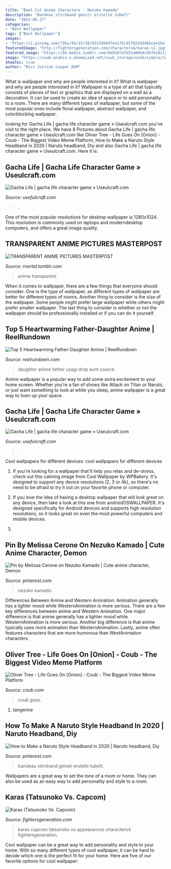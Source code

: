```yaml
---
title: "Bowl Cut Anime Characters - Nezuko Kamado"
description: "Bandeau stirnband genstr erstelle tubefr"
date: "2022-05-17"
categories:
- "Best Wallpaper"
tags: ["Best Wallpaper"]
images:
- "https://i.pinimg.com/736x/93/15/50/9315504d7ee1fbcd1f02d3d46bcee16e.jpg"
featuredImage: "http://fightersgeneration.com/characters4/karas-s1.jpg"
featured_image: "https://66.media.tumblr.com/8a9107afb52a0664c95fb16c128e4228/a5012367cd39dfeb-4e/s500x750/644d1e4acaed6c7ccf72a84df4c4da5e868d7402.png"
image: "https://coub-anubis-a.akamaized.net/coub_storage/coub/simple/cw_image/c0df2cd03fe/bae9135603fb913c78deb/med_1625256476_00019.jpg"
ShowToc: true
author: "Miss Justine Casper DVM"
---
```



What is wallpaper and why are people interested in it?
What is wallpaper and why are people interested in it?
Wallpaper is a type of art that typically consists of pieces of text or graphics that are displayed on a wall as a decoration. It can be used to create an idea of space or to add personality to a room. There are many different types of wallpaper, but some of the most popular ones include floral wallpaper, abstract wallpaper, and colorblocking wallpaper.

	

		
looking for Gacha Life | gacha life character game » Useulcraft.com you've visit to the right place. We have 8 Pictures about Gacha Life | gacha life character game » Useulcraft.com like Oliver Tree - Life Goes On [Onion] - Coub - The Biggest Video Meme Platform, How to Make a Naruto Style Headband in 2020 | Naruto headband, Diy and also Gacha Life | gacha life character game » Useulcraft.com. Here it is:
		
    
## Gacha Life | Gacha Life Character Game » Useulcraft.com

<img loading=lazy src="https://www.usefulcraft.com/wp-content/uploads/2019/12/gacha-life-15.jpg" onerror="this.onerror=null;this.src='https://tse3.mm.bing.net/th?id=OIP.eg4pHSrp1GUm6msk9ZDCTgHaHa&amp;pid=15.1';" alt="Gacha Life | gacha life character game » Useulcraft.com">

_Source: usefulcraft.com_

>. 

	

One of the most popular resolutions for desktop wallpaper is 1280x1024. This resolution is commonly used on laptops and moderndesktop computers, and offers a great image quality.

    
## TRANSPARENT ANIME PICTURES MASTERPOST

<img loading=lazy src="https://66.media.tumblr.com/8a9107afb52a0664c95fb16c128e4228/a5012367cd39dfeb-4e/s500x750/644d1e4acaed6c7ccf72a84df4c4da5e868d7402.png" onerror="this.onerror=null;this.src='https://tse2.mm.bing.net/th?id=OIP.8q9rEoiMx4GtRCK6P0poiwAAAA&amp;pid=15.1';" alt="TRANSPARENT ANIME PICTURES MASTERPOST">

_Source: rnortal.tumblr.com_

>anime transparent. 

	

When it comes to wallpaper, there are a few things that everyone should consider. One is the type of wallpaper, as different types of wallpaper are better for different types of rooms. Another thing to consider is the size of the wallpaper. Some people might prefer large wallpaper while others might prefer smaller wallpaper. The last thing to consider is whether or not the wallpaper should be professionally installed or if you can do it yourself.

    
## Top 5 Heartwarming Father-Daughter Anime | ReelRundown

<img loading=lazy src="https://usercontent1.hubstatic.com/13590646_f260.jpg" onerror="this.onerror=null;this.src='https://tse3.mm.bing.net/th?id=OIP.d_cARjbXa3QnBVsm-01RAwHaMk&amp;pid=15.1';" alt="Top 5 Heartwarming Father-Daughter Anime | ReelRundown">

_Source: reelrundown.com_

>daughter anime father usagi drop aunt source. 

	

Anime wallpaper is a popular way to add some extra excitement to your home screen. Whether you’re a fan of shows like Attack on Titan or Naruto, or just want something to look at while you sleep, anime wallpaper is a great way to liven up your space.

    
## Gacha Life | Gacha Life Character Game » Useulcraft.com

<img loading=lazy src="https://www.usefulcraft.com/wp-content/uploads/2019/12/gacha-life-3.jpg" onerror="this.onerror=null;this.src='https://tse3.mm.bing.net/th?id=OIP.eftBtdMi6fXz49XIH2tK9AHaIG&amp;pid=15.1';" alt="Gacha Life | gacha life character game » Useulcraft.com">

_Source: usefulcraft.com_

>. 

	

Cool wallpapers for different devices:
cool wallpapers for different devices 

1. If you're looking for a wallpaper that'll help you relax and de-stress, check out this calming image from Cool Wallpaper by WPBakery. It's designed to support any device resolutions (2, 3 or 4k), so there's no need to be afraid to try it out on your favorite phone or computer.

2. If you love the idea of having a desktop wallpaper that will look great on any device, then take a look at this one from androidOSWALLPAPER. It's designed specifically for Android devices and supports high resolution resolutions, so it looks great on even the most powerful computers and mobile devices.

3.

    
## Pin By Melissa Cerone On Nezuko Kamado | Cute Anime Character, Demon

<img loading=lazy src="https://i.pinimg.com/736x/93/15/50/9315504d7ee1fbcd1f02d3d46bcee16e.jpg" onerror="this.onerror=null;this.src='https://tse3.mm.bing.net/th?id=OIP.NmqUjo91WjfECAVqz55eFgHaF5&amp;pid=15.1';" alt="Pin by Melissa Cerone on Nezuko Kamado | Cute anime character, Demon">

_Source: pinterest.com_

>nezuko kamado. 

	

Differences Between Anime and Western Animation: Animation generally has a lighter mood while WesternAnimation is more serious.
There are a few key differences between anime and Western Animation. One major difference is that anime generally has a lighter mood while WesternAnimation is more serious. Another big difference is that anime typically uses more animation than WesternAnimation. Lastly, anime often features characters that are more humorous than WestAnimation characters.

    
## Oliver Tree - Life Goes On [Onion] - Coub - The Biggest Video Meme Platform

<img loading=lazy src="https://coub-anubis-a.akamaized.net/coub_storage/coub/simple/cw_image/c0df2cd03fe/bae9135603fb913c78deb/med_1625256476_00019.jpg" onerror="this.onerror=null;this.src='https://tse3.mm.bing.net/th?id=OIP.dGyDjjzfujcCGRJnwQzD3AHaEK&amp;pid=15.1';" alt="Oliver Tree - Life Goes On [Onion] - Coub - The Biggest Video Meme Platform">

_Source: coub.com_

>coub goes. 

	

1. tangerine 

    
## How To Make A Naruto Style Headband In 2020 | Naruto Headband, Diy

<img loading=lazy src="https://i.pinimg.com/736x/bb/35/7e/bb357ed0e56fa01d1a7acac5e3950ee1.jpg" onerror="this.onerror=null;this.src='https://tse2.mm.bing.net/th?id=OIP.T2jg8guhiq9h89mT7F26bAHaFj&amp;pid=15.1';" alt="How to Make a Naruto Style Headband in 2020 | Naruto headband, Diy">

_Source: pinterest.com_

>bandeau stirnband genstr erstelle tubefr. 

	

Wallpapers are a great way to set the tone of a room or home. They can also be used as an easy way to add personality and style to a room.

    
## Karas (Tatsunoko Vs. Capcom)

<img loading=lazy src="http://fightersgeneration.com/characters4/karas-s1.jpg" onerror="this.onerror=null;this.src='https://tse4.mm.bing.net/th?id=OIP.mT7srcDNMX9A4cKYdQcZwAHaKk&amp;pid=15.1';" alt="Karas (Tatsunoko Vs. Capcom)">

_Source: fightersgeneration.com_

>karas capcom tatsunoko vs appearances characters4 fightersgeneration. 

	

Cool wallpaper can be a great way to add personality and style to your home. With so many different types of cool wallpaper, it can be hard to decide which one is the perfect fit for your home. Here are five of our favorite options for cool wallpaper: 

